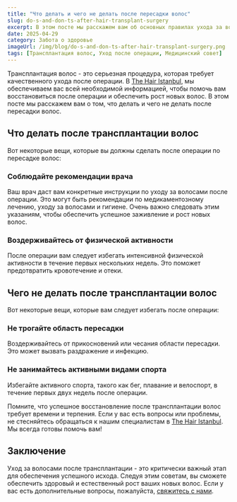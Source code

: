 ```yaml
---
title: "Что делать и чего не делать после пересадки волос"
slug: do-s-and-don-ts-after-hair-transplant-surgery
excerpt: В этом посте мы расскажем вам об основных правилах ухода за волосами после трансплантации, чтобы обеспечить успешное заживление и рост новых волос.
date: 2025-04-29
category: Забота о здоровье
imageUrl: /img/blog/do-s-and-don-ts-after-hair-transplant-surgery.png
tags: [Трансплантация волос, Уход после операции, Медицинский совет]
---
```


<p>Трансплантация волос - это серьезная процедура, которая требует качественного ухода после операции. В <a href="https://thehairistanbul.com">The Hair Istanbul</a>, мы обеспечиваем вас всей необходимой информацией, чтобы помочь вам восстановиться после операции и обеспечить рост новых волос. В этом посте мы расскажем вам о том, что делать и чего не делать после пересадки волос.</p>

<h2>Что делать после трансплантации волос</h2>
<p>Вот некоторые вещи, которые вы должны сделать после операции по пересадке волос:</p>

<h3>Соблюдайте рекомендации врача</h3>
<p>Ваш врач даст вам конкретные инструкции по уходу за волосами после операции. Это могут быть рекомендации по медикаментозному лечению, уходу за волосами и гигиене. Очень важно следовать этим указаниям, чтобы обеспечить успешное заживление и рост новых волос.</p>

<h3>Воздерживайтесь от физической активности</h3>
<p>После операции вам следует избегать интенсивной физической активности в течение первых нескольких недель. Это поможет предотвратить кровотечение и отеки. </p>

<h2>Чего не делать после трансплантации волос</h2>
<p>Вот некоторые вещи, которые вам следует избегать после операции:</p>

<h3>Не трогайте область пересадки</h3>
<p>Воздерживайтесь от прикосновений или чесания области пересадки. Это может вызвать раздражение и инфекцию.</p>

<h3>Не занимайтесь активными видами спорта</h3>
<p>Избегайте активного спорта, такого как бег, плавание и велоспорт, в течение первых двух недель после операции.</p>

<p>Помните, что успешное восстановление после трансплантации волос требует времени и терпения. Если у вас есть вопросы или проблемы, не стесняйтесь обращаться к нашим специалистам в <a href="https://thehairistanbul.com/contact">The Hair Istanbul</a>. Мы всегда готовы помочь вам!</p>

<h2>Заключение</h2>
<p>Уход за волосами после трансплантации - это критически важный этап для обеспечения успешного исхода. Следуя этим советам, вы сможете обеспечить здоровый и естественный рост ваших новых волос. Если у вас есть дополнительные вопросы, пожалуйста, <a href="https://thehairistanbul.com/contact">свяжитесь с нами</a>.</p>